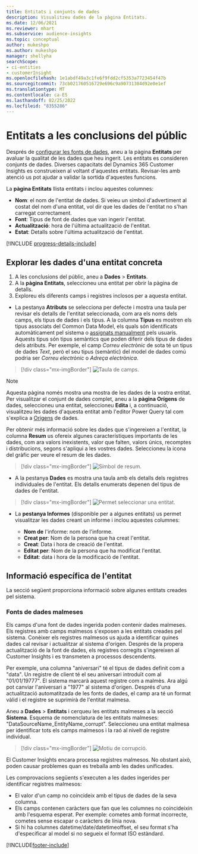 ```yaml
---
title: Entitats i conjunts de dades
description: Visualitzeu dades de la pàgina Entitats.
ms.date: 12/06/2021
ms.reviewer: mhart
ms.subservice: audience-insights
ms.topic: conceptual
author: mukeshpo
ms.author: mukeshpo
manager: shellyha
searchScope:
- ci-entities
- customerInsight
ms.openlocfilehash: 1e1abdf49a3c1fe6f9fdd2cf5353a7723454f47b
ms.sourcegitcommit: 73cb021760516729e696c9a90731304d92e0e1ef
ms.translationtype: MT
ms.contentlocale: ca-ES
ms.lasthandoff: 02/25/2022
ms.locfileid: "8355286"
---
```

# <a name="entities-in-audience-insights"></a>Entitats a les conclusions del públic

Després de [configurar les fonts de dades](data-sources.md), aneu a la pàgina **Entitats** per avaluar la qualitat de les dades que heu ingerit. Les entitats es consideren conjunts de dades. Diverses capacitats del Dynamics 365 Customer Insights es construeixen al voltant d'aquestes entitats. Revisar-les amb atenció us pot ajudar a validar la sortida d'aquestes funcions.

La **pàgina Entitats** llista entitats i inclou aquestes columnes:

- **Nom**: el nom de l'entitat de dades. Si veieu un símbol d'advertiment al costat del nom d'una entitat, vol dir que les dades de l'entitat no s'han carregat correctament.
- **Font**: Tipus de font de dades que van ingerir l'entitat.
- **Actualització**: hora de l'última actualització de l'entitat.
- **Estat**: Detalls sobre l'última actualització de l'entitat.

[!INCLUDE [progress-details-include](../includes/progress-details-pane.md)]

## <a name="explore-a-specific-entitys-data"></a>Explorar les dades d'una entitat concreta

1. A les conclusions del públic, aneu a **Dades** > **Entitats**.
1. A la **pàgina Entitats**, seleccioneu una entitat per obrir la pàgina de detalls.  
1. Exploreu els diferents camps i registres inclosos per a aquesta entitat.

- La pestanya **Atributs** se selecciona per defecte i mostra una taula per revisar els detalls de l'entitat seleccionada, com ara els noms dels camps, els tipus de dades i els tipus. A la columna **Tipus** es mostren els tipus associats del Common Data Model, els quals són identificats automàticament pel sistema o [assignats manualment](map-entities.md) pels usuaris. Aquests tipus són tipus semàntics que poden diferir dels tipus de dades dels atributs. Per exemple, el camp *Correu electrònic* de sota té un tipus de dades *Text*, però el seu tipus (semàntic) del model de dades comú podria ser *Correu electrònic* o *Adreça electrònica*.

> [!div class="mx-imgBorder"]
> ![Taula de camps.](media/data-manager-entities-fields.PNG "Taula de camps")

> [!NOTE]
> Aquesta pàgina només mostra una mostra de les dades de la vostra entitat. Per visualitzar el conjunt de dades complet, aneu a la **pàgina Orígens** de dades, seleccioneu una entitat, seleccioneu **Edita** i, a continuació, visualitzeu les dades d'aquesta entitat amb l'editor Power Query tal com s'explica a [Orígens](data-sources.md) de dades.

Per obtenir més informació sobre les dades que s'ingereixen a l'entitat, la columna **Resum** us ofereix algunes característiques importants de les dades, com ara valors inexistents, valor que falten, valors únics, recomptes i distribucions, segons s'apliqui a les vostres dades. Seleccioneu la icona del gràfic per veure el resum de les dades.

> [!div class="mx-imgBorder"]
> ![Símbol de resum.](media/data-manager-entities-summary.png "Taula de resum de dades")

- A la pestanya **Dades** es mostra una taula amb els detalls dels registres individuales de l'entitat. Els detalls enumerats depenen del tipus de dades de l'entitat.

> [!div class="mx-imgBorder"]
> ![Permet seleccionar una entitat.](media/data-manager-entities-data.png "Seleccioneu una entitat")

- La **pestanya Informes** (disponible per a algunes entitats) us permet visualitzar les dades creant un informe i inclou aquestes columnes:

  - **Nom de** l'informe: nom de l'informe.
  - **Creat per**: Nom de la persona que ha creat l'entitat.
  - **Creat**: Data i hora de creació de l'entitat.
  - **Editat per**: Nom de la persona que ha modificat l'entitat.
  - **Editat**: data i hora de la modificació de l'entitat. 

## <a name="entity-specific-information"></a>Informació específica de l'entitat

La secció següent proporciona informació sobre algunes entitats creades pel sistema.

### <a name="corrupted-data-sources"></a>Fonts de dades malmeses

Els camps d'una font de dades ingerida poden contenir dades malmeses. Els registres amb camps malmesos s'exposen a les entitats creades pel sistema. Conèixer els registres malmesos us ajuda a identificar quines dades cal revisar i actualitzar al sistema d'origen. Després de la propera actualització de la font de dades, els registres corregits s'ingereixen al Customer Insights i es transmeten a processos descendents. 

Per exemple, una columna "aniversari" té el tipus de dades definit com a "data". Un registre de client té el seu aniversari introduït com al "01/01/19777". El sistema marcarà aquest registre com a malmès. Ara algú pot canviar l'aniversari a "1977" al sistema d'origen. Després d'una actualització automatitzada de les fonts de dades, el camp ara té un format vàlid i el registre se suprimirà de l'entitat malmesa. 

Aneu a **Dades** > **Entitats** i cerqueu les entitats malmeses a la secció **Sistema**. Esquema de nomenclatura de les entitats malmeses: "DataSourceName_EntityName_corrupt". Seleccioneu una entitat malmesa per identificar tots els camps malmesos i la raó al nivell de registre individual.
> [!div class="mx-imgBorder"]
> ![Motiu de corrupció.](media/corruption-reason.png "Motiu de corrupció")

El Customer Insights encara processa registres malmesos. No obstant això, poden causar problemes quan es treballa amb les dades unificades.

Les comprovacions següents s'executen a les dades ingerides per identificar registres malmesos: 

- El valor d'un camp no coincideix amb el tipus de dades de la seva columna.
- Els camps contenen caràcters que fan que les columnes no coincideixin amb l'esquema esperat. Per exemple: cometes amb format incorrecte, cometes sense escapar o caràcters de línia nova.
- Si hi ha columnes datetime/date/datetimeoffset, el seu format s'ha d'especificar al model si no segueix el format ISO estàndard.


[!INCLUDE[footer-include](../includes/footer-banner.md)]
